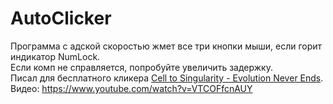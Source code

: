# AutoClicker

Программа с адской скоростью жмет все три кнопки мыши, если горит индикатор NumLock.<br>
Если комп не справляется, попробуйте увеличить задержку.<br>
Писал для бесплатного кликера [Cell to Singularity - Evolution Never Ends](https://store.steampowered.com/app/977400/).<br>
Видео: https://www.youtube.com/watch?v=VTCOFfcnAUY
